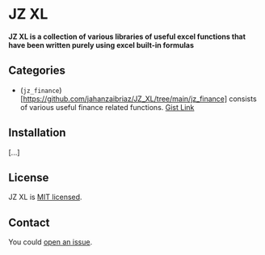 # JZ XL

**JZ XL is a collection of various libraries of useful excel functions that have been written purely using excel built-in formulas**

## Categories

- (`jz_finance`)[https://github.com/jahanzaibriaz/JZ_XL/tree/main/jz_finance] consists of various useful finance related functions. [Gist Link](https://gist.github.com/jahanzaibriaz/ee2752fc71a5f6eb11aa0cb897486f39)

## Installation

[...]

## License

JZ XL is [MIT licensed](jz_finance/README.md).

## Contact

You could [open an issue](https://github.com/jahanzaibriaz/jz_finance/issues).
